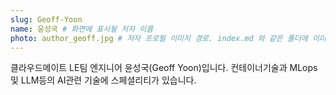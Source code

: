 ```yaml
---
slug: Geoff-Yoon
name: 윤성국 # 화면에 표시될 저자 이름
photo: author_geoff.jpg # 저자 프로필 이미지 경로. index.md 와 같은 폴더에 이미지를 넣고 사용합니다.
---
```

클라우드메이트 LE팀 엔지니어 윤성국(Geoff Yoon)입니다. 컨테이너기술과 MLops 및 LLM등의 AI관련 기술에 스페셜리티가 있습니다.